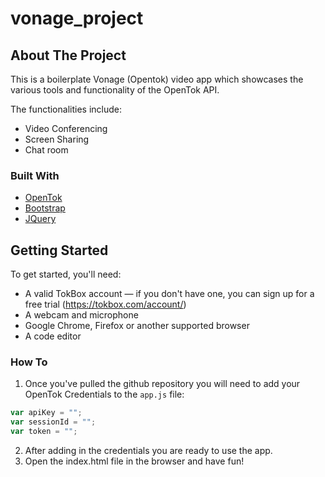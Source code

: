 # vonage_project


<!-- ABOUT THE PROJECT -->
## About The Project

This is a boilerplate Vonage (Opentok) video app which showcases the various tools and functionality of the OpenTok API.  

The functionalities include:
* Video Conferencing
* Screen Sharing
* Chat room

### Built With
* [OpenTok](https://tokbox.com/developer/guides/)
* [Bootstrap](https://getbootstrap.com)
* [JQuery](https://jquery.com)


<!-- GETTING STARTED -->
## Getting Started

To get started, you'll need:

* A valid TokBox account — if you don't have one, you can sign up for a free trial (https://tokbox.com/account/)
* A webcam and microphone
* Google Chrome, Firefox or another supported browser
* A code editor

### How To

1. Once you've pulled the github repository you will need to add your OpenTok Credentials to the `app.js` file:

```javascript
var apiKey = "";
var sessionId = "";
var token = "";
```

2. After adding in the credentials you are ready to use the app.
3. Open the index.html file in the browser and have fun!
